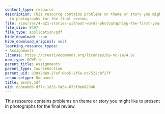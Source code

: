```yaml
---
content_type: resource
description: This resource contains problems on theme or story you might like to present
  in photographs for the final review.
file: /courses/4-a21-stories-without-words-photographing-the-first-year-fall-2006/db3eabd6df7c1d35fa5a073f9e8d284b_assn5.pdf
file_size: 8497
file_type: application/pdf
hide_download: true
hide_download_original: null
learning_resource_types:
- Assignments
license: https://creativecommons.org/licenses/by-nc-sa/4.0/
ocw_type: OCWFile
parent_title: Assignments
parent_type: CourseSection
parent_uid: 838a2da9-27af-0be5-2f5e-dc7522c8f27f
resourcetype: Document
title: assn5.pdf
uid: db3eabd6-df7c-1d35-fa5a-073f9e8d284b
---
```

This resource contains problems on theme or story you might like to present in photographs for the final review.